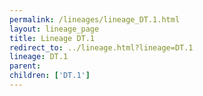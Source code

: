 ```yaml
---
permalink: /lineages/lineage_DT.1.html
layout: lineage_page
title: Lineage DT.1
redirect_to: ../lineage.html?lineage=DT.1
lineage: DT.1
parent: 
children: ['DT.1']
---
```

